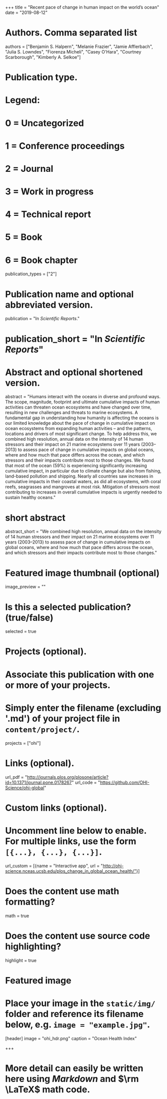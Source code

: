 +++
title = "Recent pace of change in human impact on the world’s ocean"
date = "2019-08-12"

# Authors. Comma separated list
authors = ["Benjamin S. Halpern", "Melanie Frazier", "Jamie Afflerbach", "Julia S. Lowndes", "Fiorenza Micheli", "Casey O'Hara", "Courtney Scarborough", "Kimberly A. Selkoe"]

# Publication type.
# Legend:
# 0 = Uncategorized
# 1 = Conference proceedings
# 2 = Journal
# 3 = Work in progress
# 4 = Technical report
# 5 = Book
# 6 = Book chapter
publication_types = ["2"]

# Publication name and optional abbreviated version.
publication = "In *Scientific Reports*."
# publication_short = "In *Scientific Reports*"

# Abstract and optional shortened version.
abstract = "Humans interact with the oceans in diverse and profound ways. The scope, magnitude, footprint and ultimate cumulative impacts of human activities can threaten ocean ecosystems and have changed over time, resulting in new challenges and threats to marine ecosystems. A fundamental gap in understanding how humanity is affecting the oceans is our limited knowledge about the pace of change in cumulative impact on ocean ecosystems from expanding human activities – and the patterns, locations and drivers of most significant change. To help address this, we combined high resolution, annual data on the intensity of 14 human stressors and their impact on 21 marine ecosystems over 11 years (2003–2013) to assess pace of change in cumulative impacts on global oceans, where and how much that pace differs across the ocean, and which stressors and their impacts contribute most to those changes. We found that most of the ocean (59%) is experiencing significantly increasing cumulative impact, in particular due to climate change but also from fishing, land-based pollution and shipping. Nearly all countries saw increases in cumulative impacts in their coastal waters, as did all ecosystems, with coral reefs, seagrasses and mangroves at most risk. Mitigation of stressors most contributing to increases in overall cumulative impacts is urgently needed to sustain healthy oceans."
# short abstract
abstract_short = "We combined high resolution, annual data on the intensity of 14 human stressors and their impact on 21 marine ecosystems over 11 years (2003–2013) to assess pace of change in cumulative impacts on global oceans, where and how much that pace differs across the ocean, and which stressors and their impacts contribute most to those changes."

# Featured image thumbnail (optional)
image_preview = ""

# Is this a selected publication? (true/false)
selected = true

# Projects (optional).
#   Associate this publication with one or more of your projects.
#   Simply enter the filename (excluding '.md') of your project file in `content/project/`.
projects = ["ohi"]

# Links (optional).
url_pdf = "http://journals.plos.org/plosone/article?id=10.1371/journal.pone.0178267"
url_code = "https://github.com/OHI-Science/ohi-global"

# Custom links (optional).
#   Uncomment line below to enable. For multiple links, use the form `[{...}, {...}, {...}]`.
url_custom = [{name = "Interactive app", url = "http://ohi-science.nceas.ucsb.edu/plos_change_in_global_ocean_health/"}]

# Does the content use math formatting?
math = true

# Does the content use source code highlighting?
highlight = true

# Featured image
# Place your image in the `static/img/` folder and reference its filename below, e.g. `image = "example.jpg"`.
[header]
image = "ohi_hdr.png"
caption = "Ocean Health Index"

+++

# More detail can easily be written here using *Markdown* and $\rm \LaTeX$ math code.
